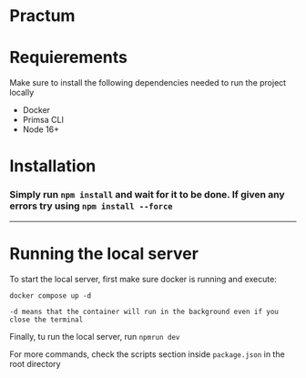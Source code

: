 # Practum

# Requierements

Make sure to install the following dependencies needed to run the project locally

* Docker
* Primsa CLI
* Node 16+


# Installation

### Simply run ```npm install``` and wait for it to be done. If given any errors try using ```npm install --force```

---

# Running the local server
To start the local server, first make sure docker is running and execute:

  `docker compose up -d` 

    -d means that the container will run in the background even if you close the terminal

Finally, tu run the local server, run `npmrun dev`

For more commands, check the scripts section inside `package.json` in the root directory


